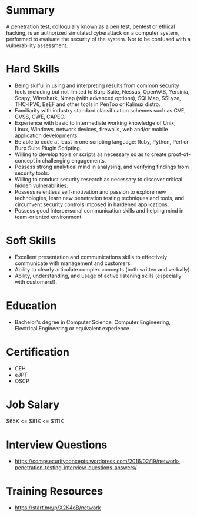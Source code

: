 # Summary
A penetration test, colloquially known as a pen test, pentest or ethical hacking, is an authorized simulated cyberattack on a computer system, performed to evaluate the security of the system. Not to be confused with a vulnerability assessment.


# Hard Skills
* Being skilful in using and interpreting results from common security tools including but not limited to Burp Suite, Nessus, OpenVAS, Yersinia, Scapy, Wireshark, Nmap (with advanced options), SQLMap, SSLyze, THC-IPV6, BeEF and other tools in PenToo or Kalinux distro.
* Familiarity with industry standard classification schemes such as CVE, CVSS, CWE, CAPEC.
* Experience with basic to intermediate working knowledge of Unix, Linux, Windows, network devices, firewalls, web and/or mobile application developments.
* Be able to code at least in one scripting language: Ruby, Python, Perl or Burp Suite Plugin Scripting.
* Willing to develop tools or scripts as necessary so as to create proof-of-concept in challenging engagements.
* Possess strong analytical mind in analysing, and verifying findings from security tools.
* Willing to conduct security research as necessary to discover critical hidden vulnerabilities.
* Possess relentless self-motivation and passion to explore new technologies, learn new penetration testing techniques and tools, and circumvent security controls imposed in hardened applications.
* Possess good interpersonal communication skills and helping mind in team-oriented environment.


# Soft Skills
* Excellent presentation and communications skills to effectively communicate with management and customers.
* Ability to clearly articulate complex concepts (both written and verbally).
* Ability, understanding, and usage of active listening skills (especially with customers!).


# Education
  * Bachelor's degree in Computer Science, Computer Engineering, Electrical Engineering or equivalent experience


# Certification
  * CEH
  * eJPT
  * OSCP


# Job Salary
$65K <= $81K <= $111K


# Interview Questions
 * https://compsecurityconcepts.wordpress.com/2016/02/19/network-penetration-testing-interview-questions-answers/


# Training Resources
  * https://start.me/p/X2K4oB/network



